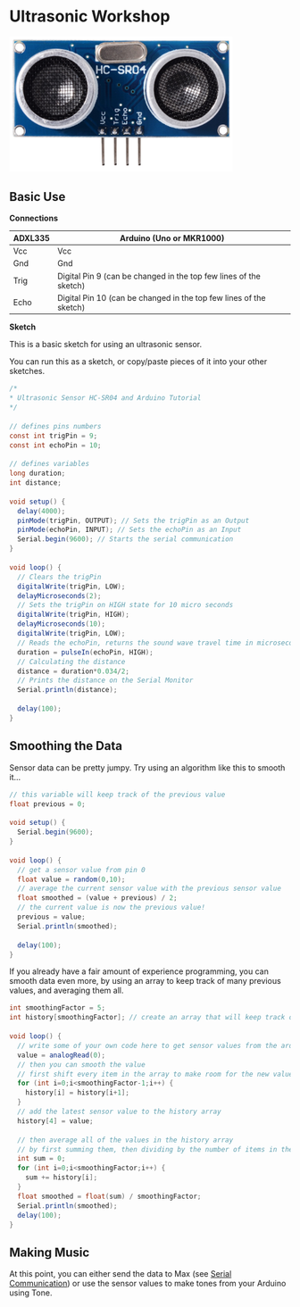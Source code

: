 # Ultrasonic Workshop

<img src="images/ultrasonic-1.jpg" width="400px"> 

## Basic Use

**Connections**

| ADXL335 | Arduino (Uno or MKR1000)                 |
| ------- | ---------------------------------------- |
| Vcc     | Vcc                                      |
| Gnd     | Gnd                                      |
| Trig    | Digital Pin 9    (can be changed in the top few lines of the sketch) |
| Echo    | Digital Pin 10    (can be changed in the top few lines of the sketch) |



**Sketch**

This is a basic sketch for using an ultrasonic sensor.

You can run this as a sketch, or copy/paste pieces of it into your other sketches.

```java
/*
* Ultrasonic Sensor HC-SR04 and Arduino Tutorial
*/

// defines pins numbers
const int trigPin = 9;
const int echoPin = 10;

// defines variables
long duration;
int distance;

void setup() {
  delay(4000);
  pinMode(trigPin, OUTPUT); // Sets the trigPin as an Output
  pinMode(echoPin, INPUT); // Sets the echoPin as an Input
  Serial.begin(9600); // Starts the serial communication
}

void loop() {
  // Clears the trigPin
  digitalWrite(trigPin, LOW);
  delayMicroseconds(2);
  // Sets the trigPin on HIGH state for 10 micro seconds
  digitalWrite(trigPin, HIGH);
  delayMicroseconds(10);
  digitalWrite(trigPin, LOW);
  // Reads the echoPin, returns the sound wave travel time in microseconds
  duration = pulseIn(echoPin, HIGH);
  // Calculating the distance
  distance = duration*0.034/2;
  // Prints the distance on the Serial Monitor
  Serial.println(distance);

  delay(100);
}
```









## Smoothing the Data

Sensor data can be pretty jumpy. Try using an algorithm like this to smooth it...

```java
// this variable will keep track of the previous value
float previous = 0;

void setup() {
  Serial.begin(9600);
}

void loop() {
  // get a sensor value from pin 0
  float value = random(0,10);
  // average the current sensor value with the previous sensor value
  float smoothed = (value + previous) / 2;
  // the current value is now the previous value!
  previous = value;
  Serial.println(smoothed);
  
  delay(100);
}
```





If you already have a fair amount of experience programming, you can smooth data even more, by using an array to keep track of many previous values, and averaging them all.

```java
int smoothingFactor = 5;
int history[smoothingFactor]; // create an array that will keep track of the previous 5 values

void loop() {
  // write some of your own code here to get sensor values from the arduino
  value = analogRead(0);
  // then you can smooth the value
  // first shift every item in the array to make room for the new value
  for (int i=0;i<smoothingFactor-1;i++) {
    history[i] = history[i+1];
  }
  // add the latest sensor value to the history array
  history[4] = value;

  // then average all of the values in the history array
  // by first summing them, then dividing by the number of items in the history (5)
  int sum = 0;
  for (int i=0;i<smoothingFactor;i++) {
    sum += history[i];
  }
  float smoothed = float(sum) / smoothingFactor; 
  Serial.println(smoothed);
  delay(100);
}

```







## Making Music

At this point, you can either send the data to Max (see [Serial Communication]()) or use the sensor values to make tones from your Arduino using Tone.






